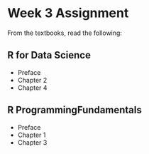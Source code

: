 # Week 3 Assignment

From the textbooks, read the following:

## R for Data Science
* Preface
* Chapter 2
* Chapter 4

## R ProgrammingFundamentals
* Preface
* Chapter 1
* Chapter 3

